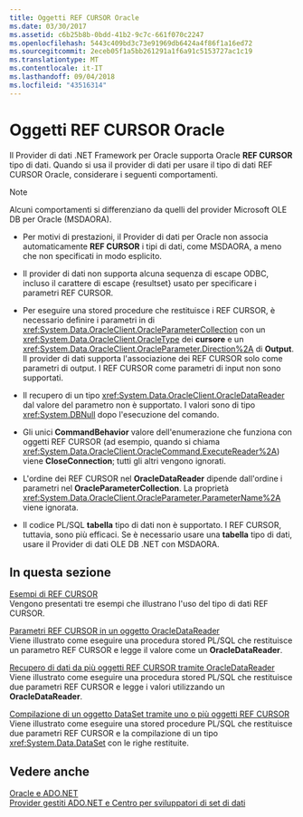 ```yaml
---
title: Oggetti REF CURSOR Oracle
ms.date: 03/30/2017
ms.assetid: c6b25b8b-0bdd-41b2-9c7c-661f070c2247
ms.openlocfilehash: 5443c409bd3c73e91969db6424a4f86f1a16ed72
ms.sourcegitcommit: 2eceb05f1a5bb261291a1f6a91c5153727ac1c19
ms.translationtype: MT
ms.contentlocale: it-IT
ms.lasthandoff: 09/04/2018
ms.locfileid: "43516314"
---
```

# <a name="oracle-ref-cursors"></a>Oggetti REF CURSOR Oracle
Il Provider di dati .NET Framework per Oracle supporta Oracle **REF CURSOR** tipo di dati. Quando si usa il provider di dati per usare il tipo di dati REF CURSOR Oracle, considerare i seguenti comportamenti.  
  
> [!NOTE]
>  Alcuni comportamenti si differenziano da quelli del provider Microsoft OLE DB per Oracle (MSDAORA).  
  
-   Per motivi di prestazioni, il Provider di dati per Oracle non associa automaticamente **REF CURSOR** i tipi di dati, come MSDAORA, a meno che non specificati in modo esplicito.  
  
-   Il provider di dati non supporta alcuna sequenza di escape ODBC, incluso il carattere di escape {resultset} usato per specificare i parametri REF CURSOR.  
  
-   Per eseguire una stored procedure che restituisce i REF CURSOR, è necessario definire i parametri in di <xref:System.Data.OracleClient.OracleParameterCollection> con un <xref:System.Data.OracleClient.OracleType> dei **cursore** e un <xref:System.Data.OracleClient.OracleParameter.Direction%2A> di **Output**. Il provider di dati supporta l'associazione dei REF CURSOR solo come parametri di output. I REF CURSOR come parametri di input non sono supportati.  
  
-   Il recupero di un tipo <xref:System.Data.OracleClient.OracleDataReader> dal valore del parametro non è supportato. I valori sono di tipo <xref:System.DBNull> dopo l'esecuzione del comando.  
  
-   Gli unici **CommandBehavior** valore dell'enumerazione che funziona con oggetti REF CURSOR (ad esempio, quando si chiama <xref:System.Data.OracleClient.OracleCommand.ExecuteReader%2A>) viene **CloseConnection**; tutti gli altri vengono ignorati.  
  
-   L'ordine dei REF CURSOR nel **OracleDataReader** dipende dall'ordine i parametri nel **OracleParameterCollection**. La proprietà <xref:System.Data.OracleClient.OracleParameter.ParameterName%2A> viene ignorata.  
  
-   Il codice PL/SQL **tabella** tipo di dati non è supportato. I REF CURSOR, tuttavia, sono più efficaci. Se è necessario usare una **tabella** tipo di dati, usare il Provider di dati OLE DB .NET con MSDAORA.  
  
## <a name="in-this-section"></a>In questa sezione  
 [Esempi di REF CURSOR](../../../../docs/framework/data/adonet/ref-cursor-examples.md)  
 Vengono presentati tre esempi che illustrano l'uso del tipo di dati REF CURSOR.  
  
 [Parametri REF CURSOR in un oggetto OracleDataReader](../../../../docs/framework/data/adonet/ref-cursor-parameters-in-an-oracledatareader.md)  
 Viene illustrato come eseguire una procedura stored PL/SQL che restituisce un parametro REF CURSOR e legge il valore come un **OracleDataReader**.  
  
 [Recupero di dati da più oggetti REF CURSOR tramite OracleDataReader](../../../../docs/framework/data/adonet/retrieving-data-from-multiple-ref-cursors.md)  
 Viene illustrato come eseguire una procedura stored PL/SQL che restituisce due parametri REF CURSOR e legge i valori utilizzando un **OracleDataReader**.  
  
 [Compilazione di un oggetto DataSet tramite uno o più oggetti REF CURSOR](../../../../docs/framework/data/adonet/filling-a-dataset-using-one-or-more-ref-cursors.md)  
 Viene illustrato come eseguire una stored procedure PL/SQL che restituisce due parametri REF CURSOR e la compilazione di un tipo <xref:System.Data.DataSet> con le righe restituite.  
  
## <a name="see-also"></a>Vedere anche  
 [Oracle e ADO.NET](../../../../docs/framework/data/adonet/oracle-and-adonet.md)  
 [Provider gestiti ADO.NET e Centro per sviluppatori di set di dati](https://go.microsoft.com/fwlink/?LinkId=217917)
